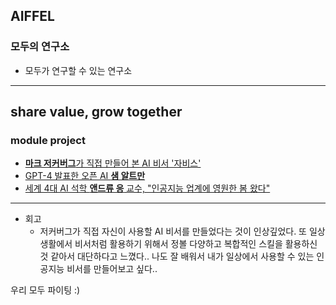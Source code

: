 ## AIFFEL
### 모두의 연구소
- 모두가 연구할 수 있는 연구소
---
**share value, grow together**
---
### module project
- [**마크 저커버그**가 직접 만들어 본 AI 비서 '자비스'](https://about.fb.com/ko/news/2016/12/%EB%A7%88%ED%81%AC-%EC%A0%80%EC%BB%A4%EB%B2%84%EA%B7%B8-ai-%EB%B9%84%EC%84%9C-%EC%9E%90%EB%B9%84%EC%8A%A4%EC%97%90-%EB%8C%80%ED%95%B4-%EC%9D%B4%EC%95%BC%EA%B8%B0%ED%95%98%EB%8B%A4/)
- [GPT-4 발표한 오픈 AI **샘 알트만**](https://www.aitimes.kr/news/articleView.html?idxno=27595)
- [세계 4대 AI 석학 **앤드류 응** 교수, "인공지능 업계에 영원한 봄 왔다"](https://www.donga.com/news/It/article/all/20230725/120394744/1)
---
- 회고
    + 저커버그가 직접 자신이 사용할 AI 비서를 만들었다는 것이 인상깊었다. 또 일상생활에서 비서처럼 활용하기 위해서 정볼 다양하고 복합적인 스킬을 활용하신 것 같아서 대단하다고 느꼈다.. 나도 잘 배워서 내가 일상에서 사용할 수 있는 인공지능 비서를 만들어보고 싶다..

우리 모두 파이팅 :)
